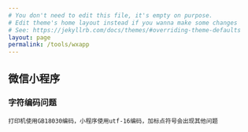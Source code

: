 ```yaml
---
# You don't need to edit this file, it's empty on purpose.
# Edit theme's home layout instead if you wanna make some changes
# See: https://jekyllrb.com/docs/themes/#overriding-theme-defaults
layout: page
permalink: /tools/wxapp
---
```


## 微信小程序

### 字符编码问题
    打印机使用GB18030编码，小程序使用utf-16编码，加标点符号会出现其他问题

